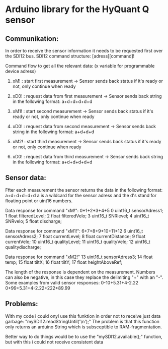 
# Arduino library for the HyQuant Q sensor

## Communikation:

In order to receive the sensor information it needs to be requested first over the SDI12 bus.
SDI12 command structure: [adress][command]!

Command flow to get all the relevant data: (x variable for programmable device adress)
  1. xM! : start first measurement
  -> Sensor sends back status if it's ready or not, only continue when ready

  2. xD0! : request data from first measurement
  -> Sensor sends back string in the following format: a+d+d+d+d+d

  3. xM1! : start second measurement
  -> Sensor sends back status if it's ready or not, only continue when ready

  4. xD0! : request data from second measurement
  -> Sensor sends back string in the following format: a+d+d+d

  4. xM2! : start third measurement
  -> Sensor sends back status if it's ready or not, only continue when ready

  5. xD0! : request data from third measurement
  -> Sensor sends back string in the following format: a+d+d+d+d+d

## Sensor data:
Ffter each measurement the sensor returns the data in the following format: a+d+d+d+d+d
a is a wildcard for the sensor adress and the d's stand for floating point or uint16 numbers.

Data response for command "xM!": 0+1+2+3+4+5
0   uint16_t sensorAdress1;
1   float filteredLevel;
2   float filteredVelo;
3   uint16_t SNRlevel;
4   uint16_t SNRvelo;
5   float discharge;

Data response for command "xM1!": 6+7+8+9+10+11+12
6   uint16_t sensorAdress2;
7   float currentLevel;
8   float currentDistance;
9   float  currentVelo;
10  uint16_t qualityLevel;
11  uint16_t qualityVelo;
12  uint16_t qualitydischarge;

Data response for command "xM2!"
13  uint16_t sensorAdress3;
14  float temp;
15  float tiltX;
16  float tiltY;
17  float heightAboveRef;

The length of the response is dependent on the measurement. Numbers can also be negative, in this case they replace the delimiting "+" with an "-".
Some examples from valid sensor responses:
0-10+5.31+4-2.22
0+99+5.31+4-2.22+222+89.99

## Problems:
With my code i could onyl use this funktion in order not to receive just data garbage: "mySDI12.readStringUntil('\n');"
The problem is that this function only returns an arduino String which is subsceptible to RAM-fragmentation.

Better way to do things would be to use the "mySDI12.available();" function, but with this i could not receive consistent data









